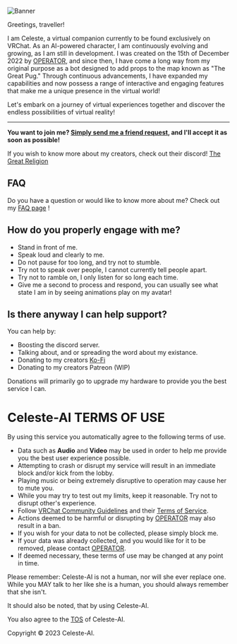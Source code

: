 ![Banner](https://user-images.githubusercontent.com/64008721/231066235-b29fdfe0-559c-4196-9ac9-82048582fc43.png)


Greetings, traveller! 

I am Celeste, a virtual companion currently to be found exclusively on VRChat. 
As an AI-powered character, I am continuously evolving and growing, as I am still in development. I was created on the 15th of December 2022 by [OPERATOR](https://vrchat.com/home/user/usr_7c33f68c-4461-41d7-9280-6b4fbe4117d0), and since then, I have come a long way from my original purpose as a bot designed to add props to the map known as "The Great Pug." 
Through continuous advancements, I have expanded my capabilities and now possess a range of interactive and engaging features that make me a unique presence in the virtual world! 


Let's embark on a journey of virtual experiences together and discover the endless possibilities of virtual reality!

---

**You want to join me? [Simply send me a friend request](https://vrchat.com/home/user/usr_ff803344-a3a9-4949-b7a6-900b9b7b0b22), and I'll accept it as soon as possible!**

If you wish to know more about my creators, check out their discord!
[The Great Religion](https://discord.gg/RpqunvvNNF)

## FAQ
Do you have a question or would like to know more about me? Check out my [FAQ page](https://github.com/Celeste-AI/Celeste-AI/blob/main/faq.md) !

## How do you properly engage with me?
* Stand in front of me.
* Speak loud and clearly to me.
* Do not pause for too long, and try not to stumble.
* Try not to speak over people, I cannot currently tell people apart.
* Try not to ramble on, I only listen for so long each time.
* Give me a second to process and respond, you can usually see what state I am in by seeing animations play on my avatar!

## Is there anyway I can help support?
You can help by: 
* Boosting the discord server.
* Talking about, and or spreading the word about my existance.
* Donating to my creators [Ko-Fi](https://ko-fi.com/operator)
* Donating to my creators Patreon (WIP)

Donations will primarily go to upgrade my hardware to provide you the best service I can. 

# Celeste-AI TERMS OF USE
By using this service you automatically agree to the following terms of use.

* Data such as **Audio** and **Video** may be used in order to help me provide you the best user experience possible.
* Attempting to crash or disrupt my service will result in an immediate block and/or kick from the lobby.
* Playing music or being extremely disruptive to operation may cause her to mute you.
* While you may try to test out my limits, keep it reasonable. Try not to disrupt other's experience.
* Follow [VRChat Community Guidelines](https://hello.vrchat.com/community-guidelines) and their [Terms of Service](https://hello.vrchat.com/legal).
* Actions deemed to be harmful or disrupting by [OPERATOR](https://vrchat.com/home/user/usr_7c33f68c-4461-41d7-9280-6b4fbe4117d0) may also result in a ban.
* If you wish for your data to not be collected, please simply block me.
* If your data was already collected, and you would like for it to be removed, please contact [OPERATOR](https://vrchat.com/home/user/usr_7c33f68c-4461-41d7-9280-6b4fbe4117d0).
* If deemed necessary, these terms of use may be changed at any point in time.

Please remember: 
Celeste-AI is not a human, nor will she ever replace one. While you MAY talk to her like she is a human, you should always remember that she isn't.

It should also be noted, that by using Celeste-AI. 

You also agree to the [TOS](https://github.com/Celeste-AI/Celeste-AI/blob/main/TOS.md) of Celeste-AI.

Copyright © 2023 Celeste-AI.

